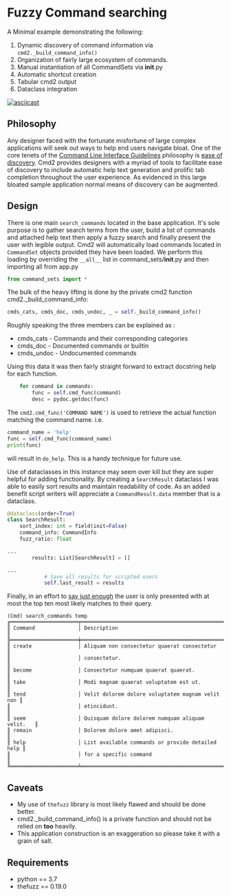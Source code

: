 #  Fuzzy Command searching
A Minimal example demonstrating the following:

1) Dynamic discovery of command information via  ``cmd2._build_command_info()``
2) Organization of fairly large ecosystem of commands.
3) Manual instantiation of all CommandSets via __init__.py
4) Automatic shortcut creation 
5) Tabular cmd2 output
6) Dataclass integration

[![asciicast](https://asciinema.org/a/gkREeidWNWnLXtkCJJnDQLyD0.svg)](https://asciinema.org/a/gkREeidWNWnLXtkCJJnDQLyD0)

## Philosophy

Any designer faced with the fortunate misfortune of large complex applications will seek out ways to help 
end users navigate bloat. One of the core tenets of the [Command Line Interface Guidelines](https://clig.dev/#foreword) philosophy is [ease of discovery](https://clig.dev/#ease-of-discovery). Cmd2 provides designers with a 
myriad of tools to facilitate ease of discovery to include automatic help text generation and prolific tab completion
throughout the user experience. As evidenced in this large bloated sample application normal means of discovery can be
augmented. 


## Design

There is one main ``search_commands`` located in the base application. It's sole purpose is to gather search terms from the user, build a list of commands and attached help text then apply a fuzzy search  and finally present the user
with legible output. Cmd2 will automatically load commands located in ``CommandSet`` objects provided they have been loaded. We perform this loading by overriding the `__all__` list in command_sets/__init__.py and then importing all from app.py


```python
from command_sets import *
```

The bulk of the heavy lifting is done by the private cmd2 function cmd2._build_command_info:

```python
cmds_cats, cmds_doc, cmds_undoc, _ = self._build_command_info()
```

Roughly speaking the three members can be explained as :

* cmds_cats - Commands and their corresponding categories
* cmds_doc - Documented commands or builtin
* cmds_undoc - Undocumented commands

Using this data it was then fairly straight forward to extract docstring help for each function.

```python
    for command in commands:
        func = self.cmd_func(command)
        desc = pydoc.getdoc(func)
```

The ``cmd2.cmd_func('COMMAND NAME')`` is used to retrieve the actual function matching the command name. i.e. 

```python
command_name = 'help'
func = self.cmd_func(command_name)
print(func)
```

will result in ``do_help``. This is a handy technique for future use. 

Use of dataclasses in this instance may seem over kill but they are super helpful for adding functionality. By creating a ``SearchResult`` dataclass I was able to easily sort results and maintain readability of code. As an 
added benefit script writers will appreciate a ``CommandResult.data`` member that is a dataclass.

```python
@dataclass(order=True)
class SearchResult:
    sort_index: int = field(init=False)
    command_info: CommandInfo
    fuzz_ratio: float

...
        results: List[SearchResult] = []

...
            # Save all results for scripted users
            self.last_result = results
```


Finally, in an effort to [say just enough](https://clig.dev/#saying-just-enough) the user is only presented with at most the
top ten most likely matches to their query. 

```
(Cmd) search_commands temp
╔══════════════════════╤══════════════════════════════════════════════════╗
║ Command              │ Description                                      ║
╠══════════════════════╪══════════════════════════════════════════════════╣
║ create               │ Aliquam non consectetur quaerat consectetur      ║
║                      │ consectetur.                                     ║
║ become               │ Consectetur numquam quaerat quaerat.             ║
║ take                 │ Modi magnam quaerat voluptatem est ut.           ║
║ tend                 │ Velit dolorem dolore voluptatem magnam velit non ║
║                      │ etincidunt.                                      ║
║ seem                 │ Quisquam dolore dolorem numquam aliquam velit.   ║
║ remain               │ Dolorem dolore amet adipisci.                    ║
║ help                 │ List available commands or provide detailed help ║
║                      │ for a specific command                           ║
╚══════════════════════╧══════════════════════════════════════════════════╝
```

## Caveats

* My use of ``thefuzz`` library is most likely flawed and should be done better.
* cmd2._build_command_info() is a private function and should not be relied on **too** heavily. 
* This application construction is an exaggeration so please take it with a grain of salt.

## Requirements

* python == 3.7
* thefuzz == 0.19.0